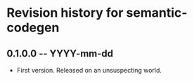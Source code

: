 # Revision history for semantic-codegen

## 0.1.0.0 -- YYYY-mm-dd

* First version. Released on an unsuspecting world.
